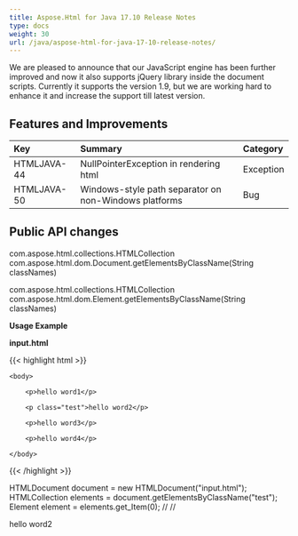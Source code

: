 ```yaml
---
title: Aspose.Html for Java 17.10 Release Notes
type: docs
weight: 30
url: /java/aspose-html-for-java-17-10-release-notes/
---
```


We are pleased to announce that our JavaScript engine has been further improved and now it also supports jQuery library inside the document scripts. Currently it supports the version 1.9, but we are working hard to enhance it and increase the support till latest version.
## **Features and Improvements** ## 

|**Key**|**Summary**|**Category**|
| :- | :- | :- |
|HTMLJAVA-44|NullPointerException in rendering html|Exception|
|HTMLJAVA-50|Windows-style path separator on non-Windows platforms|Bug|
## **Public API changes** ## 
com.aspose.html.collections.HTMLCollection com.aspose.html.dom.Document.getElementsByClassName(String classNames)

com.aspose.html.collections.HTMLCollection com.aspose.html.dom.Element.getElementsByClassName(String classNames)

**Usage Example**

**input.html**

{{< highlight html >}}

 <html>

    <body>

        <p>hello word1</p>

        <p class="test">hello word2</p>

        <p>hello word3</p>

        <p>hello word4</p>

    </body>

</html>

{{< /highlight >}}

HTMLDocument document = new HTMLDocument("input.html");
HTMLCollection elements = document.getElementsByClassName("test");
Element element = elements.get_Item(0); // // <p>hello word2</p>
